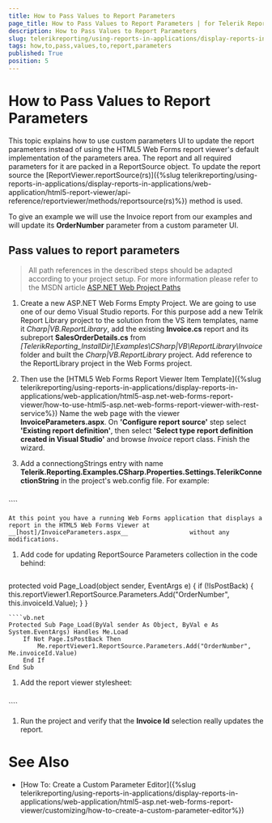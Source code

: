 ```yaml
---
title: How to Pass Values to Report Parameters
page_title: How to Pass Values to Report Parameters | for Telerik Reporting Documentation
description: How to Pass Values to Report Parameters
slug: telerikreporting/using-reports-in-applications/display-reports-in-applications/web-application/html5-asp.net-web-forms-report-viewer/customizing/how-to-pass-values-to-report-parameters
tags: how,to,pass,values,to,report,parameters
published: True
position: 5
---
```


# How to Pass Values to Report Parameters



This topic explains how to use custom parameters UI to update the report parameters instead of using the HTML5 Web Forms report viewer's default         implementation of the parameters area. The report and all required parameters for it are packed in a ReportSource object.         To update the report source the [ReportViewer.reportSource(rs)]({%slug telerikreporting/using-reports-in-applications/display-reports-in-applications/web-application/html5-report-viewer/api-reference/reportviewer/methods/reportsource(rs)%}) method is used.       

To give an example we will use the Invoice report from our examples and will update its __OrderNumber__ parameter         from a custom parameter UI.       

## Pass values to report parameters

> All path references in the described steps should be adapted according             to your project setup. For more information please refer to the MSDN article              [ASP.NET Web Project Paths](http://msdn.microsoft.com/en-us/library/ms178116.aspx) 


1. Create a new ASP.NET Web Forms Empty Project.                   We are going to use one of our demo Visual Studio reports. For this purpose add a new Telrik Report Library project to the solution from the VS item templates, name it *Charp|VB.ReportLibrary*, add the existing __Invoice.cs__ report and its subreport __SalesOrderDetails.cs__ from *[TelerikReporting_InstallDir]\Examples\CSharp|VB\ReportLibrary\Invoice* folder and built the *Charp|VB.ReportLibrary* project. Add reference to the ReportLibrary project in the Web Forms project.                 

1. Then use the                    [HTML5 Web Forms Report Viewer Item Template]({%slug telerikreporting/using-reports-in-applications/display-reports-in-applications/web-application/html5-asp.net-web-forms-report-viewer/how-to-use-html5-asp.net-web-forms-report-viewer-with-rest-service%})    Name the web page with the viewer                   __InvoiceParameters.aspx__. On __'Configure report source'__ step                    select __'Existing report definition'__, then select                    __'Select type report definition created in Visual Studio'__ and browse                   *Invoice* report class.                     Finish the wizard.

1. Add a connectiongStrings entry with name __Telerik.Reporting.Examples.CSharp.Properties.Settings.TelerikConnectionString__                 in the project's web.config file. For example:                 

    
    ````xml
<connectionStrings>
     <add name="Telerik.Reporting.Examples.CSharp.Properties.Settings.TelerikConnectionString"
                connectionString="Data Source=(local);Initial Catalog=AdventureWorks;Integrated Security=SSPI"
                providerName="System.Data.SqlClient" />
</connectionStrings>
````

    At this point you have a running Web Forms application that displays a report in the HTML5 Web Forms Viewer at __[host]/InvoiceParameters.aspx__                 without any modifications.                 

1. Add code for updating ReportSource Parameters collection in the code behind:                 

    
    ````C#
protected void Page_Load(object sender, EventArgs e)
{
    if (!IsPostBack)
    {
        this.reportViewer1.ReportSource.Parameters.Add("OrderNumber", this.invoiceId.Value);
    }
}
````
````vb.net
Protected Sub Page_Load(ByVal sender As Object, ByVal e As System.EventArgs) Handles Me.Load
    If Not Page.IsPostBack Then
        Me.reportViewer1.ReportSource.Parameters.Add("OrderNumber", Me.invoiceId.Value)
    End If
End Sub
````

1. Add the report viewer stylesheet:

    
    ````html
<!DOCTYPE html>
<html xmlns="http://www.w3.org/1999/xhtml">
<head runat="server">
    <title>Telerik HTML5 Web Forms Report Viewer Form</title>
    <script src="https://ajax.googleapis.com/ajax/libs/jquery/3.3.1/jquery.min.js" /script>
    <style>
        #reportViewer1 {
            position: absolute;
            left: 5px;
            right: 5px;
            top: 40px;
            bottom: 5px;
            overflow: hidden;
            font-family: Verdana, Arial;
        }
    </style>
</head>
````

1. Add the custom parameter UI - a dropdown selector with a few values:

    
    ````html
<div id="invoiceIdSelector" runat="server">
        <label for="invoiceId">Invoices</label>
        <select id="invoiceId" title="Select the Invoice ID" runat="server">
            <option value="SO51081">SO51081</option>
            <option value="SO51082" selected="selected">SO51082</option>
            <option value="SO51083">SO51083</option>
        </select>
    </div>
````

1. Now initialize the report viewer. We will use the minimal set of all                   [possible options]({%slug telerikreporting/using-reports-in-applications/display-reports-in-applications/web-application/html5-report-viewer/api-reference/report-viewer-initialization%}).                 

    
    ````js
<telerik:ReportViewer
    ID="reportViewer1"
    Width="1300px"
    Height="900px"
    EnableAccessibility="false"
    runat="server">
    <ReportSource IdentifierType="TypeReportSource" Identifier="Telerik.Reporting.Examples.CSharp.Invoice, Charp.ReportLibrary, Version=1.0.0.0, Culture=neutral, PublicKeyToken=null">
    </ReportSource>
</telerik:ReportViewer>
````

1. Add code that updates the ReportSource parameters collection with the selected __Invoice Id__ from                   the dropdown box:                 

    
    ````js
$('#invoiceId').change(function () {
    var viewer = $("#reportViewer1").data("telerik_ReportViewer");
    viewer.reportSource({
        report: viewer.reportSource().report,
        parameters: { OrderNumber: $(this).val() }
    });
    //setting the HTML5 Viewer's reportSource, causes a refresh automatically
    //if you need to force a refresh for other case, use:
    //viewer.refreshReport();
});
````

1. The HTML page that we have just created should looks like this:

    
    ````html
<%@ Page Language="C#" AutoEventWireup="true" CodeBehind="InvoiceParameters.aspx.cs" Inherits="WebFormsDocumentation.InvoiceParameters" %>
//for VB <%@ Page Language="vb" AutoEventWireup="false" CodeBehind="InvoiceParameters.aspx.vb" Inherits="WebFormsDocVB._InvoiceParameters" %>
<%@ Register TagPrefix="telerik" Assembly="Telerik.ReportViewer.Html5.WebForms" Namespace="Telerik.ReportViewer.Html5.WebForms" %>
<!DOCTYPE html>
<html xmlns="http://www.w3.org/1999/xhtml">
<head runat="server">
    <title>Telerik HTML5 Web Forms Report Viewer Form</title>
    <script src="https://ajax.googleapis.com/ajax/libs/jquery/3.3.1/jquery.min.js" /script>
    <style>
        #reportViewer1 {
            position: absolute;
            left: 5px;
            right: 5px;
            top: 40px;
            bottom: 5px;
            overflow: hidden;
            font-family: Verdana, Arial;
        }
    </style>
</head>
<body>
    <form runat="server">
        <div id="invoiceIdSelector" runat="server">
            <label for="invoiceId">Invoices</label>
            <select id="invoiceId" title="Select the Invoice ID" runat="server">
                <option value="SO51081">SO51081</option>
                <option value="SO51082" selected="selected">SO51082</option>
                <option value="SO51083">SO51083</option>
            </select>
        </div>
        <telerik:ReportViewer
            ID="reportViewer1"
            Width="1300px"
            Height="900px"
            EnableAccessibility="false"
            runat="server">
            <ReportSource IdentifierType="TypeReportSource" Identifier="Telerik.Reporting.Examples.CSharp.Invoice, Charp.ReportLibrary, Version=1.0.0.0, Culture=neutral, PublicKeyToken=null">
            </ReportSource>
        </telerik:ReportViewer>
    </form>
    <script type="text/javascript">
            $('#invoiceId').change(function () {
                var viewer = $("#reportViewer1").data("telerik_ReportViewer");
                viewer.reportSource({
                    report: viewer.reportSource().report,
                    parameters: { OrderNumber: $(this).val() }
                });
                //setting the HTML5 Viewer's reportSource, causes a refresh automatically
                //if you need to force a refresh for other case, use:
                //viewer.refreshReport();
            });
    </script>
</body>
</html>
````

1. Run the project and verify that the __Invoice Id__ selection really updates the report.                 


# See Also


 

* [How To: Create a Custom Parameter Editor]({%slug telerikreporting/using-reports-in-applications/display-reports-in-applications/web-application/html5-asp.net-web-forms-report-viewer/customizing/how-to-create-a-custom-parameter-editor%})

